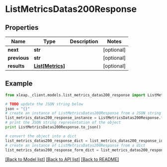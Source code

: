 # ListMetricsDatas200Response


## Properties

Name | Type | Description | Notes
------------ | ------------- | ------------- | -------------
**next** | **str** |  | [optional] 
**previous** | **str** |  | [optional] 
**results** | [**List[Metrics]**](Metrics.md) |  | [optional] 

## Example

```python
from xleap._client.models.list_metrics_datas200_response import ListMetricsDatas200Response

# TODO update the JSON string below
json = "{}"
# create an instance of ListMetricsDatas200Response from a JSON string
list_metrics_datas200_response_instance = ListMetricsDatas200Response.from_json(json)
# print the JSON string representation of the object
print ListMetricsDatas200Response.to_json()

# convert the object into a dict
list_metrics_datas200_response_dict = list_metrics_datas200_response_instance.to_dict()
# create an instance of ListMetricsDatas200Response from a dict
list_metrics_datas200_response_form_dict = list_metrics_datas200_response.from_dict(list_metrics_datas200_response_dict)
```
[[Back to Model list]](../README.md#documentation-for-models) [[Back to API list]](../README.md#documentation-for-api-endpoints) [[Back to README]](../README.md)


